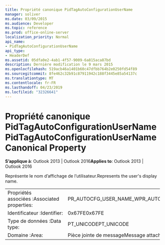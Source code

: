 ```yaml
---
title: Propriété canonique PidTagAutoConfigurationUserName
manager: soliver
ms.date: 03/09/2015
ms.audience: Developer
ms.topic: reference
ms.prod: office-online-server
localization_priority: Normal
api_name:
- PidTagAutoConfigurationUserName
api_type:
- HeaderDef
ms.assetid: 05dfa0e2-4ab1-4f57-9009-6a815aca87bd
description: Dernière modification le 9 mars 2015
ms.openlocfilehash: 519acb46a1401b60c47dfbb764b2e0250fd54f89
ms.sourcegitcommit: 8fe462c32b91c87911942c188f3445e85a54137c
ms.translationtype: MT
ms.contentlocale: fr-FR
ms.lasthandoff: 04/23/2019
ms.locfileid: "32326641"
---
```

# <a name="pidtagautoconfigurationusername-canonical-property"></a><span data-ttu-id="d29da-103">Propriété canonique PidTagAutoConfigurationUserName</span><span class="sxs-lookup"><span data-stu-id="d29da-103">PidTagAutoConfigurationUserName Canonical Property</span></span>

  
  
<span data-ttu-id="d29da-104">**S’applique à**: Outlook 2013 | Outlook 2016</span><span class="sxs-lookup"><span data-stu-id="d29da-104">**Applies to**: Outlook 2013 | Outlook 2016</span></span> 
  
<span data-ttu-id="d29da-105">Représente le nom d’affichage de l’utilisateur.</span><span class="sxs-lookup"><span data-stu-id="d29da-105">Represents the user's display name.</span></span>
  
|||
|:-----|:-----|
|<span data-ttu-id="d29da-106">Propriétés associées :</span><span class="sxs-lookup"><span data-stu-id="d29da-106">Associated properties:</span></span>  <br/> |<span data-ttu-id="d29da-107">PR_AUTOCFG_USER_NAME_W</span><span class="sxs-lookup"><span data-stu-id="d29da-107">PR_AUTOCFG_USER_NAME_W</span></span>  <br/> |
|<span data-ttu-id="d29da-108">Identificateur :</span><span class="sxs-lookup"><span data-stu-id="d29da-108">Identifier:</span></span>  <br/> |<span data-ttu-id="d29da-109">0x67FE</span><span class="sxs-lookup"><span data-stu-id="d29da-109">0x67FE</span></span>  <br/> |
|<span data-ttu-id="d29da-110">Type de données :</span><span class="sxs-lookup"><span data-stu-id="d29da-110">Data type:</span></span>  <br/> |<span data-ttu-id="d29da-111">PT_UNICODE</span><span class="sxs-lookup"><span data-stu-id="d29da-111">PT_UNICODE</span></span>  <br/> |
|<span data-ttu-id="d29da-112">Domaine :</span><span class="sxs-lookup"><span data-stu-id="d29da-112">Area:</span></span>  <br/> |<span data-ttu-id="d29da-113">Pièce jointe de message</span><span class="sxs-lookup"><span data-stu-id="d29da-113">Message attachment</span></span>  <br/> |
   

